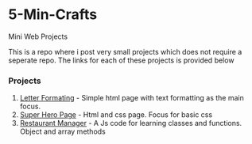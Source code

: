 # 5-Min-Crafts
Mini Web Projects

This is a repo where i post very small projects which does not require a seperate repo. 
The links for each of these projects is provided below

### Projects
  1.  [Letter Formating](https://codepen.io/Mayank-Jain-1/pen/WNKQdQj) - Simple html page with text formatting as the main focus. 
  2. [Super Hero Page](https://codepen.io/Mayank-Jain-1/pen/jOpbqZj) -  Html and css page. Focus for basic css
  3. [Restaurant Manager](https://github.com/Mayank-Jain-1/5-Min-Crafts/tree/master/Restaurant%20Manager) - A Js code for learning classes and functions. Object and array methods
